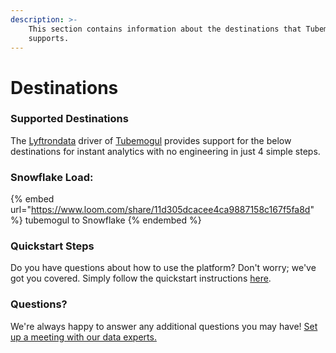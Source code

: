 ```yaml
---
description: >-
    This section contains information about the destinations that Tubemogul
    supports.
---
```


# Destinations

### Supported Destinations

The [Lyftrondata](https://www.lyftrondata.com/) driver of [Tubemogul](https://www.lyftrondata.com/integration/tubemogul/) provides support for the below destinations for instant analytics with no engineering in just 4 simple steps.

### Snowflake Load:

{% embed url="https://www.loom.com/share/11d305dcacee4ca9887158c167f5fa8d" %}
tubemogul to Snowflake
{% endembed %}

### Quickstart Steps

Do you have questions about how to use the platform? Don't worry; we've got you covered. Simply follow the quickstart instructions [here](../../../quickstart-steps.md).

### Questions? <a href="#questions" id="questions"></a>

We're always happy to answer any additional questions you may have! [Set up a meeting with our data experts.](https://www.lyftrondata.com/book-a-meeting/)
